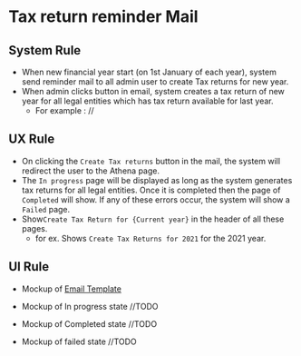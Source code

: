 # Tax return reminder Mail

## System Rule

- When new financial year start (on 1st January of each year), system send reminder mail to all admin user to create Tax returns for new year.
- When admin clicks button in email, system creates a tax return of new year for all legal entities which has tax return available for last year.
  - For example : //

## UX Rule

- On clicking the `Create Tax returns` button in the mail, the system will redirect the user to the Athena page. 
- The `In progress` page will be displayed as long as the system generates tax returns for all legal entities. Once it is completed then the page of `Completed` will show. If any of these errors occur, the system will show a `Failed` page.
- Show`Create Tax Return for {Current year}` in the header of all these pages. 
  - for ex. Shows `Create Tax Returns for 2021` for the 2021 year.

## UI Rule

- Mockup of [Email Template](https://xd.adobe.com/view/c0a0f76b-ea42-482a-85c7-ec84a17ee227-95f3/screen/6fdfcdf9-cdd8-475a-808b-ac67b2b94ed5/) 

- Mockup of In progress state //TODO
- Mockup of Completed state //TODO
- Mockup of failed state //TODO

